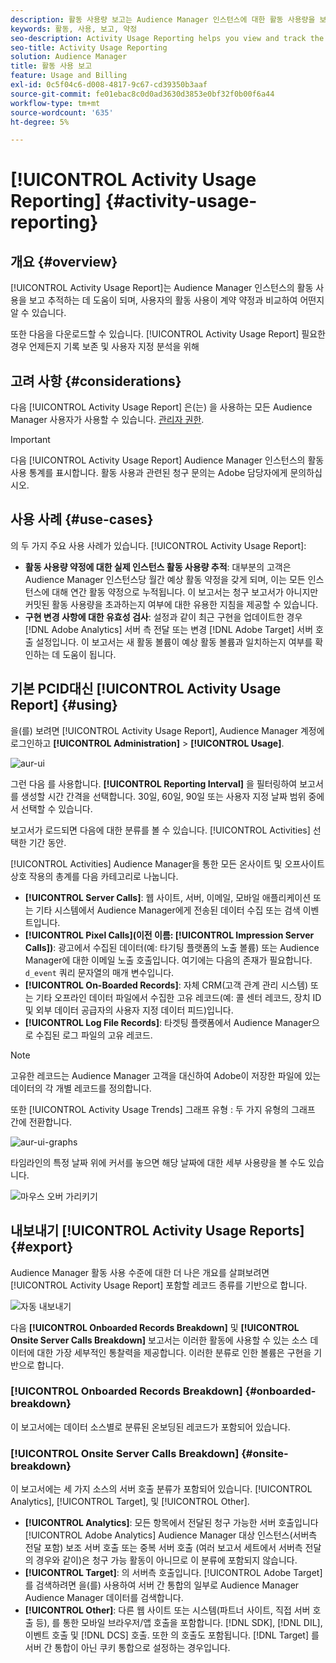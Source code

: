 ```yaml
---
description: 활동 사용량 보고는 Audience Manager 인스턴스에 대한 활동 사용량을 보고 추적하는 데 도움이 되므로 실제 사용량을 계약 약정과 비교할 수 있습니다.
keywords: 활동, 사용, 보고, 약정
seo-description: Activity Usage Reporting helps you view and track the activity usage for your Audience Manager instance, so you can compare your actual usage to your contractual commitment.
seo-title: Activity Usage Reporting
solution: Audience Manager
title: 활동 사용 보고
feature: Usage and Billing
exl-id: 0c5f04c6-d008-4817-9c67-cd39350b3aaf
source-git-commit: fe01ebac8c0d0ad3630d3853e0bf32f0b00f6a44
workflow-type: tm+mt
source-wordcount: '635'
ht-degree: 5%

---
```


# [!UICONTROL Activity Usage Reporting] {#activity-usage-reporting}

## 개요 {#overview}

[!UICONTROL Activity Usage Report]는 Audience Manager 인스턴스의 활동 사용을 보고 추적하는 데 도움이 되며, 사용자의 활동 사용이 계약 약정과 비교하여 어떤지 알 수 있습니다.

또한 다음을 다운로드할 수 있습니다. [!UICONTROL Activity Usage Report] 필요한 경우 언제든지 기록 보존 및 사용자 지정 분석을 위해

## 고려 사항 {#considerations}

다음 [!UICONTROL Activity Usage Report] 은(는) 을 사용하는 모든 Audience Manager 사용자가 사용할 수 있습니다. [관리자 권한](edit-account-settings.md).

>[!IMPORTANT]
>
>다음 [!UICONTROL Activity Usage Report] Audience Manager 인스턴스의 활동 사용 통계를 표시합니다. 활동 사용과 관련된 청구 문의는 Adobe 담당자에게 문의하십시오.

## 사용 사례 {#use-cases}

의 두 가지 주요 사용 사례가 있습니다. [!UICONTROL Activity Usage Report]:

* **활동 사용량 약정에 대한 실제 인스턴스 활동 사용량 추적**: 대부분의 고객은 Audience Manager 인스턴스당 월간 예상 활동 약정을 갖게 되며, 이는 모든 인스턴스에 대해 연간 활동 약정으로 누적됩니다. 이 보고서는 청구 보고서가 아니지만 커밋된 활동 사용량을 초과하는지 여부에 대한 유용한 지침을 제공할 수 있습니다.
* **구현 변경 사항에 대한 유효성 검사**: 설정과 같이 최근 구현을 업데이트한 경우 [!DNL Adobe Analytics] 서버 측 전달 또는 변경 [!DNL Adobe Target] 서버 호출 설정입니다. 이 보고서는 새 활동 볼륨이 예상 활동 볼륨과 일치하는지 여부를 확인하는 데 도움이 됩니다.

## 기본 PCID대신 [!UICONTROL Activity Usage Report] {#using}

을(를) 보려면 [!UICONTROL Activity Usage Report], Audience Manager 계정에 로그인하고 **[!UICONTROL Administration]** > **[!UICONTROL Usage]**.

![aur-ui](assets/aur-ui.png)

그런 다음 를 사용합니다. **[!UICONTROL Reporting Interval]** 을 필터링하여 보고서를 생성할 시간 간격을 선택합니다. 30일, 60일, 90일 또는 사용자 지정 날짜 범위 중에서 선택할 수 있습니다.

보고서가 로드되면 다음에 대한 분류를 볼 수 있습니다. [!UICONTROL Activities] 선택한 기간 동안.

[!UICONTROL Activities] Audience Manager을 통한 모든 온사이트 및 오프사이트 상호 작용의 총계를 다음 카테고리로 나눕니다.

* **[!UICONTROL Server Calls]**: 웹 사이트, 서버, 이메일, 모바일 애플리케이션 또는 기타 시스템에서 Audience Manager에게 전송된 데이터 수집 또는 검색 이벤트입니다.
* **[!UICONTROL Pixel Calls](이전 이름: [!UICONTROL Impression Server Calls])**: 광고에서 수집된 데이터(예: 타기팅 플랫폼의 노출 볼륨) 또는 Audience Manager에 대한 이메일 노출 호출입니다. 여기에는 다음의 존재가 필요합니다. `d_event` 쿼리 문자열의 매개 변수입니다.
* **[!UICONTROL On-Boarded Records]**: 자체 CRM(고객 관계 관리 시스템) 또는 기타 오프라인 데이터 파일에서 수집한 고유 레코드(예: 콜 센터 레코드, 장치 ID 및 외부 데이터 공급자의 사용자 지정 데이터 피드)입니다.
* **[!UICONTROL Log File Records]**: 타겟팅 플랫폼에서 Audience Manager으로 수집된 로그 파일의 고유 레코드.

>[!NOTE]
>
>고유한 레코드는 Audience Manager 고객을 대신하여 Adobe이 저장한 파일에 있는 데이터의 각 개별 레코드를 정의합니다.

또한 [!UICONTROL Activity Usage Trends] 그래프 유형 : 두 가지 유형의 그래프 간에 전환합니다.

![aur-ui-graphs](assets/aur-ui-graphs.png)

타임라인의 특정 날짜 위에 커서를 놓으면 해당 날짜에 대한 세부 사용량을 볼 수도 있습니다.

![마우스 오버 가리키기](assets/aur-hover.png)

## 내보내기 [!UICONTROL Activity Usage Reports] {#export}

Audience Manager 활동 사용 수준에 대한 더 나은 개요를 살펴보려면 [!UICONTROL Activity Usage Report] 포함할 레코드 종류를 기반으로 합니다.

![자동 내보내기](assets/aur-export.png)

다음 **[!UICONTROL Onboarded Records Breakdown]** 및 **[!UICONTROL Onsite Server Calls Breakdown]** 보고서는 이러한 활동에 사용할 수 있는 소스 데이터에 대한 가장 세부적인 통찰력을 제공합니다. 이러한 분류로 인한 볼륨은 구현을 기반으로 합니다.

### [!UICONTROL Onboarded Records Breakdown] {#onboarded-breakdown}

이 보고서에는 데이터 소스별로 분류된 온보딩된 레코드가 포함되어 있습니다.

### [!UICONTROL Onsite Server Calls Breakdown] {#onsite-breakdown}

이 보고서에는 세 가지 소스의 서버 호출 분류가 포함되어 있습니다. [!UICONTROL Analytics], [!UICONTROL Target], 및 [!UICONTROL Other].

* **[!UICONTROL Analytics]**: 모든 항목에서 전달된 청구 가능한 서버 호출입니다 [!UICONTROL Adobe Analytics] Audience Manager 대상 인스턴스(서버측 전달 포함) 보조 서버 호출 또는 중복 서버 호출 (여러 보고서 세트에서 서버측 전달의 경우와 같이)은 청구 가능 활동이 아니므로 이 분류에 포함되지 않습니다.
* **[!UICONTROL Target]**: 의 서버측 호출입니다. [!UICONTROL Adobe Target] 를 검색하려면 을(를) 사용하여 서버 간 통합의 일부로 Audience Manager Audience Manager 데이터를 검색합니다.
* **[!UICONTROL Other]**: 다른 웹 사이트 또는 시스템(파트너 사이트, 직접 서버 호출 등), 를 통한 모바일 브라우저/앱 호출을 포함합니다. [!DNL SDK], [!DNL DIL], 이벤트 호출 및 [!DNL DCS] 호출. 또한 의 호출도 포함됩니다. [!DNL Target] 를 서버 간 통합이 아닌 쿠키 통합으로 설정하는 경우입니다.
